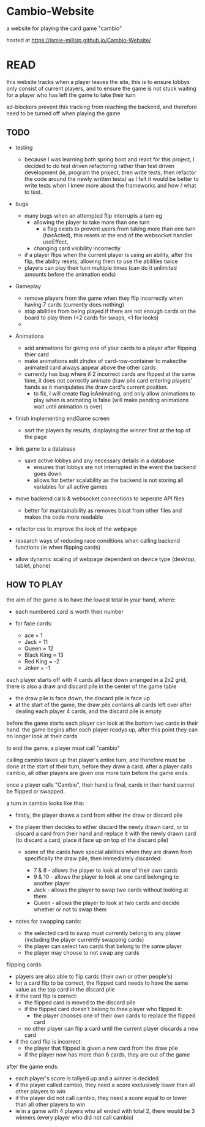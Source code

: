 # Cambio-Website

a website for playing the card game "cambio"

hosted at https://jamie-millsip.github.io/Cambio-Website/

# READ

this website tracks when a player leaves the site, this is to ensure lobbys only consist of current players, and to ensure the game is not stuck waiting for a player who has left the game to take their turn

ad-blockers prevent this tracking from reaching the backend, and therefore need to be turned off when playing the game

## TODO

- testing

  - because I was learning both spring boot and react for this project, I decided to do test driven refactoring rather than test driven development (ie, program the project, then write tests, then refactor the code around the newly written tests) as I felt it would be better to write tests when I knew more about the frameworks and how / what to test.

- bugs

  - many bugs when an attempted flip interrupts a turn eg
    - allowing the player to take more than one turn
      - a flag exists to prevent users from taking more than one turn (hasActed), this resets at the end of the websocket handler useEffect,
    - changing card visibility incorrectly
  - if a player flips when the current player is using an ability, after the flip, the ability resets, allowing them to use the abilities twice
  - players can play their turn multiple times (can do it unlimited amounts before the animation ends)

- Gameplay

  - remove players from the game when they flip incorrectly when having 7 cards (currently does nothing)
  - stop abilities from being played if there are not enough cards on the board to play them (<2 cards for swaps, <1 for looks)
  -

- Animations

  - add animations for giving one of your cards to a player after flipping thier card
  - make animations edit zIndex of card-row-container to makecthe animated card always appear above the other cards
  - currently has bug where if 2 incorrect cards are flipped at the same time, it does not correctly animate draw pile card entering players' hands as it manipulates the draw card's current position.
    - to fix, I will create flag isAnimating, and only allow animations to play when is animating is false (will make pending animations wait until animation is over)

- finish implementing endGame screen

  - sort the players by results, displaying the winner first at the top of the page

- link game to a database

  - save active lobbys and any necessary details in a database
    - ensures that lobbys are not interrupted in the event the backend goes down
    - allows for better scalability as the backend is not storing all variables for all active games

- move backend calls & websocket connections to seperate API files

  - better for maintainability as removes bloat from other files and makes the code more readable

- refactor css to improve the look of the webpage

- research ways of reducing race conditions when calling backend functions (ie when flipping cards)
- allow dynamic scaling of webpage dependent on device type (desktop, tablet, phone)

## HOW TO PLAY

the aim of the game is to have the lowest total in your hand, where:

- each numbered card is worth their number
- for face cards:

  - ace = 1
  - Jack = 11
  - Queen = 12
  - Black King = 13
  - Red King = -2
  - Joker = -1

each player starts off with 4 cards all face down arranged in a 2x2 grid, there is also a draw and discard pile in the center of the game table

- the draw pile is face down, the discard pile is face up
- at the start of the game, the draw pile contains all cards left over after dealing each player 4 cards, and the discard pile is empty

before the game starts each player can look at the bottom two cards in their hand.
the game begins after each player readys up, after this point they can no longer look at their cards

to end the game, a player must call "cambio"

calling cambio takes up that player's entire turn, and therefore must be done at the start of their turn, before they draw a card. after a player calls cambio, all other players are given one more turn before the game ends.

once a player calls "Cambio", their hand is final, cards in their hand cannot be flipped or swapped.

a turn in cambio looks like this:

- firstly, the player draws a card from either the draw or discard pile
- the player then decides to either discard the newly drawn card, or to discard a card from their hand and replace it with the newly drawn card (to discard a card, place it face up on top of the discard pile)

  - some of the cards have special abilities when they are drawn from specifically the draw pile, then immediately discarded:

    - 7 & 8 - allows the player to look at one of their own cards
    - 9 & 10 - allows the player to look at one card belonging to another player
    - Jack - allows the player to swap two cards without looking at them
    - Queen - allows the player to look at two cards and decide whether or not to swap them

- notes for swapping cards:

  - the selected card to swap must currently belong to any player (including the player currently swapping cards)
  - the player can select two cards that belong to the same player
  - the player may choose to not swap any cards

flipping cards:

- players are also able to flip cards (their own or other people's)
- for a card flip to be correct, the flipped card needs to have the same value as the top card in the discard pile
- if the card flip is correct:
  - the flipped card is moved to the discard pile
  - if the flipped card doesn't belong to thee player who flipped it:
    - the player chooses one of their own cards to replace the flipped card
  - no other player can flip a card until the current player discards a new card
- if the card flip is incorrect:
  - the player that flipped is given a new card from the draw pile
  - if the player now has more than 6 cards, they are out of the game

after the game ends:

- each player's score is tallyed up and a winner is decided
- if the player called cambio, they need a score exclusively lower than all other players to win
- if the player did not call cambio, they need a score equal to or lower than all other players to win
- ie in a game with 4 players who all ended with total 2, there would be 3 winners (every player who did not call cambio)
